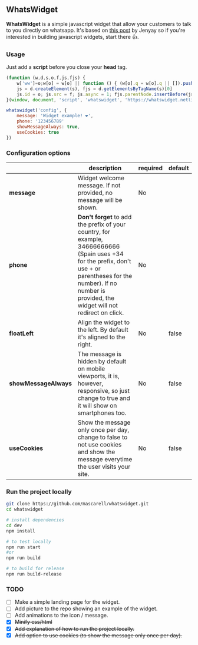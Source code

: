 ## WhatsWidget

**WhatsWidget** is a simple javascript widget that allow your customers to talk to you directly on whatsapp. It's based on [this post](https://blog.jenyay.com/building-javascript-widget/) by Jenyay so if you're interested in building javascript widgets, start there 👍.

### Usage

Just add a **script** before you close your **head** tag. 

```javascript
(function (w,d,s,o,f,js,fjs) {
    w['ww']=o;w[o] = w[o] || function () { (w[o].q = w[o].q || []).push(arguments) }
    js = d.createElement(s), fjs = d.getElementsByTagName(s)[0]
    js.id = o; js.src = f; js.async = 1; fjs.parentNode.insertBefore(js, fjs)
}(window, document, 'script', 'whatswidget', 'https://whatswidget.netlify.com/widget.js'))

whatswidget('config', { 
    message: 'Widget example! ❤',
    phone: '123456789'
    showMessageAlways: true,
    useCookies: true
})
```

### Configuration options

|                       | **description**                                                                                                                                          | **required** | **default** |
|-----------------------|----------------------------------------------------------------------------------------------------------------------------------------------------------|--------------|-------------|
| **message**           | Widget welcome message. If not provided, no message will be shown.                                                                                                                                          | No           |             |
| **phone**             | **Don't forget** to add the prefix of your country, for example, 34666666666 (Spain uses +34 for the prefix, don't use + or parentheses for the number). If no number is provided, the widget will not redirect on click. | No           |             |
| **floatLeft**         | Align the widget to the left. By default it's aligned to the right.                                                                                                                           | No           | false       |
| **showMessageAlways** | The message is hidden by default on mobile viewports, it is, however, responsive, so just change to true and it will show on smartphones too.            | No           | false       |
| **useCookies**        | Show the message only once per day, change to false to not use cookies and show the message everytime the user visits your site.                         | No           | false        |

### Run the project locally

```bash
git clone https://github.com/mascarell/whatswidget.git
cd whatswidget

# install dependencies
cd dev
npm install

# to test locally
npm run start
#or
npm run build

# to build for release
npm run build-release
```


### TODO

- [ ] Make a simple landing page for the widget.
- [ ] Add picture to the repo showing an example of the widget.
- [ ] Add animations to the icon / message.
- [x] ~~Minify css/html~~
- [x] ~~Add explanation of how to run the project locally.~~
- [x] ~~Add option to use cookies (to show the message only once per day).~~